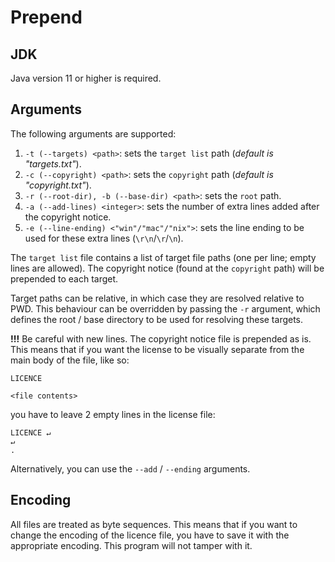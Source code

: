 # Prepend

## JDK

Java version 11 or higher is required.

## Arguments
The following arguments are supported:
1. `-t (--targets) <path>`: sets the `target list` path (*default is "targets.txt"*).
2. `-c (--copyright) <path>`: sets the `copyright` path (*default is "copyright.txt"*).
3. `-r (--root-dir), -b (--base-dir) <path>`: sets the `root` path.
4. `-a (--add-lines) <integer>`: sets the number of extra lines added after the copyright notice.
5. `-e (--line-ending) <"win"/"mac"/"nix">`: sets the line ending to be used for these extra lines (`\r\n`/`\r`/`\n`).

The `target list` file contains a list of target file paths (one per line; empty lines are allowed). The copyright notice (found at the `copyright` path) will be prepended to each target.

Target paths can be relative, in which case they are resolved relative to PWD. This behaviour can be overridden by passing the `-r` argument, which defines the root / base directory to be used for resolving these targets.

**!!!** Be careful with new lines. The copyright notice file is prepended as is. This means that if you want the license to be visually separate from the main body of the file, like so:
```text
LICENCE

<file contents>
```
you have to leave 2 empty lines in the license file:
```text
LICENCE ↵
↵
.
```
Alternatively, you can use the `--add` / `--ending` arguments.

## Encoding

All files are treated as byte sequences. This means that if you want to change the encoding of the licence file, you have to save it with the appropriate encoding. This program will not tamper with it.
